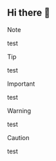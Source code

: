 ## Hi there 👋

>[!Note]
> test

>[!TIP]
>test

>[!IMPORTANT]
>test

>[!WARNING]
>test

>[!CAUTION]
>test
>


<!--
**FluxFeint/FluxFeint** is a ✨ _special_ ✨ repository because its `README.md` (this file) appears on your GitHub profile.

Here are some ideas to get you started:

- 🔭 I’m currently working on ...
- 🌱 I’m currently learning ...
- 👯 I’m looking to collaborate on ...
- 🤔 I’m looking for help with ...
- 💬 Ask me about ...
- 📫 How to reach me: ...
- 😄 Pronouns: ...
- ⚡ Fun fact: ...
-->
